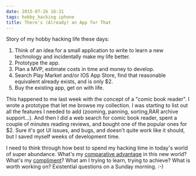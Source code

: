 ```yaml
---
date: 2015-07-26 16:31
tags: hobby_hacking iphone
title: There's (Already) an App for That
---
```


Story of my hobby hacking life these days:

1. Think of an idea for a small application to write to learn a new technology and incidentally make my life better.
2. Prototype the app.
3. Plan a MVP, estimate costs in time and money to develop.
4. Search Play Market and/or IOS App Store, find that reasonable equivalent already exists, and is only $2.
5. Buy the existing app, get on with life.

This happened to me last week with the concept of a "comic book reader". I
wrote a prototype that let me browse my collection. I was starting to list out
all the features I needed to add (zooming, panning, sorting,RAR archive
support...). And then I did a web search for comic book reader, spent a couple
of minutes reading reviews, and bought one of the popular ones for $2. Sure
it's got UI issues, and bugs, and doesn't quite work like it should, but I
saved myself weeks of development time.

I need to think through how best to spend my hacking time in today's world of
super abundance. What's my
[comparative advantage](https://en.wikipedia.org/wiki/Comparative_advantage) in this new
world? What's my
[compliment](http://www.joelonsoftware.com/articles/StrategyLetterV.html)?
What am I trying to learn, trying to achieve? What is worth working on?
Existential questions on a Sunday morning. :-)
